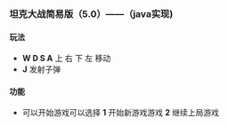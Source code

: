 ###                              坦克大战简易版（5.0）——（java实现)

#### 玩法 

- **W D S A**  上 右 下 左 移动
- **J**   发射子弹

#### 功能

- 可以开始游戏可以选择 **1** 开始新游戏游戏  **2** 继续上局游戏





